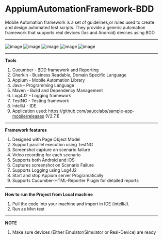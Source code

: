 # AppiumAutomationFramework-BDD

Mobile Automation framework is a set of guidelines,or rules used to create and design automated test scripts.
They provide a generic automation framework that supports real devices (Ios and Android) devices using BDD<BR/>

------------------------------------------------------------
![image](https://user-images.githubusercontent.com/26399692/155175970-3ec41160-1cd0-4175-b03b-958ffc726391.png)
![image](https://user-images.githubusercontent.com/26399692/155176013-e2352bbe-f268-4dde-88b8-ae303e1b3518.png)
![image](https://user-images.githubusercontent.com/26399692/155176071-f44ecd7c-e653-4ce6-9494-e08a9718d1a3.png)
![image](https://user-images.githubusercontent.com/26399692/155176249-5a6ce0e2-62ed-40e3-b0ee-42c278b02240.png)
![image](https://user-images.githubusercontent.com/26399692/155176374-9083ae9b-22cd-4f32-af77-7e74a7c042e3.png)

------------------------------------------------------------
**Tools**
1. Cucumber - BDD framework and Reporting
2. Gherkin - Business Readable, Domain Specific Language
3. Appium - Mobile Automation Library
4. Java - Programming Language
5. Maven - Build and Dependency Management
6. Log4J2 - Logging framework
7. TestNG - Testing framework
8. IntelliJ - IDE
9. Application used: https://github.com/saucelabs/sample-app-mobile/releases (V2.7.1)
------------------------------------------------------------
**Framework features**
1. Designed with Page Object Model
2. Support parallel execution using TestNG
3. Screenshot capture on scenario failure
4. Video recording for each scenario
5. Supports both Android and iOS
6. Captures screenshot on Scenario Failure
7. Supports Logging using Log4J2
8. Start and stop Appium server Programatically
9. Supports Cucumber-HTML-Reporter Plugin for detailed reports
------------------------------------------------------------
**How to run the Project from Local machine**
1. Pull the code into your machine and import in IDE (intelliJ).
2. Run as Mvn test
------------------------------------------------------------
**NOTE**
1. Make sure devices (Either Emulator/Simulator or Real-Device) are ready 




